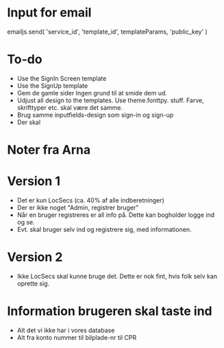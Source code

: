 # Input for email

emailjs.send(
'service_id',
'template_id',
templateParams,
'public_key'
)

# To-do

- Use the SignIn Screen template
- Use the SignUp template
- Gem de gamle sider Ingen grund til at smide dem ud.
- Udjust all design to the templates. Use theme.fonttpy. stuff. Farve, skrifttyper etc. skal være det samme.
- Brug samme inputfields-design som sign-in og sign-up
- Der skal

# Noter fra Arna

# Version 1

- Det er kun LocSecs (ca. 40% af alle indberetninger)
- Der er ikke noget "Admin, registrer bruger"
- Når en bruger registreres er all info på. Dette kan bogholder logge ind og se.
- Evt. skal bruger selv ind og registrere sig, med informationen.

# Version 2

- Ikke LocSecs skal kunne bruge det. Dette er nok fint, hvis folk selv kan oprette sig.

# Information brugeren skal taste ind

- Alt det vi ikke har i vores database
- Alt fra konto nummer til bilplade-nr til CPR
